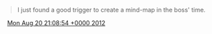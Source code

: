 > I just found a good trigger to create a mind\-map in the boss' time\.

<img src="../../media/tweet.ico" width="12" /> [Mon Aug 20 21:08:54 +0000 2012](https://twitter.com/DromerDenker/status/237657485396279296)